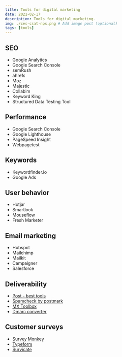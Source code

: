 ```yaml
---
title: Tools for digital marketing
date: 2021-02-17
description: Tools for digital marketing.
img: ./ces-csat-nps.png # Add image post (optional)
tags: [tools]
---
```


## SEO
* Google Analytics
* Google Search Console
* semRush
* ahrefs
* Moz
* Majestic
* Collabim
* Keyword King
* Structured Data Testing Tool

## Performance
* Google Search Console
* Google Lighthouse
* PageSpeed Insight
* Webpagetest

## Keywords
* Keywordfinder.io
* Google Ads

## User behavior
* Hotjar
* Smartlook
* Mouseflow
* Fresh Marketer

## Email marketing
* Hubspot
* Mailchimp
* Mailkit
* Campaigner
* Salesforce

## Deliverability
* [Post - best tools](https://blog.mailtrap.io/test-email-deliverability/)
* [Spamcheck by postmark](https://spamcheck.postmarkapp.com/)
* [MX Toolbox](https://mxtoolbox.com/)
* [Dmarc converter](https://dmarcian.com/xml-to-human-converter/)

## Customer surveys
* [Survey Monkey](https://www.surveymonkey.com/)
* [Typeform](https://www.typeform.com/)
* [Survicate](https://survicate.com/)